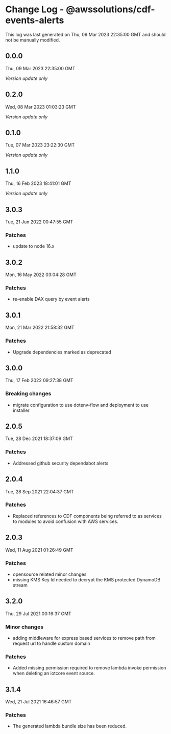 # Change Log - @awssolutions/cdf-events-alerts

This log was last generated on Thu, 09 Mar 2023 22:35:00 GMT and should not be manually modified.

## 0.0.0

Thu, 09 Mar 2023 22:35:00 GMT

_Version update only_

## 0.2.0

Wed, 08 Mar 2023 01:03:23 GMT

_Version update only_

## 0.1.0

Tue, 07 Mar 2023 23:22:30 GMT

_Version update only_

## 1.1.0

Thu, 16 Feb 2023 18:41:01 GMT

_Version update only_

## 3.0.3

Tue, 21 Jun 2022 00:47:55 GMT

### Patches

- update to node 16.x

## 3.0.2

Mon, 16 May 2022 03:04:28 GMT

### Patches

- re-enable DAX query by event alerts

## 3.0.1

Mon, 21 Mar 2022 21:58:32 GMT

### Patches

- Upgrade dependencies marked as deprecated

## 3.0.0

Thu, 17 Feb 2022 09:27:38 GMT

### Breaking changes

- migrate configuration to use dotenv-flow and deployment to use installer

## 2.0.5

Tue, 28 Dec 2021 18:37:09 GMT

### Patches

- Addressed github security dependabot alerts

## 2.0.4

Tue, 28 Sep 2021 22:04:37 GMT

### Patches

- Replaced references to CDF components being referred to as services to modules to avoid confusion with AWS services.

## 2.0.3

Wed, 11 Aug 2021 01:26:49 GMT

### Patches

- opensource related minor changes
- missing KMS Key Id needed to decrypt the KMS protected DynamoDB stream

## 3.2.0

Thu, 29 Jul 2021 00:16:37 GMT

### Minor changes

- adding middleware for express based services to remove path from request url to handle custom domain

### Patches

- Added missing permission required to remove lambda invoke permission when deleting an iotcore event source.

## 3.1.4

Wed, 21 Jul 2021 16:46:57 GMT

### Patches

- The generated lambda bundle size has been reduced.
